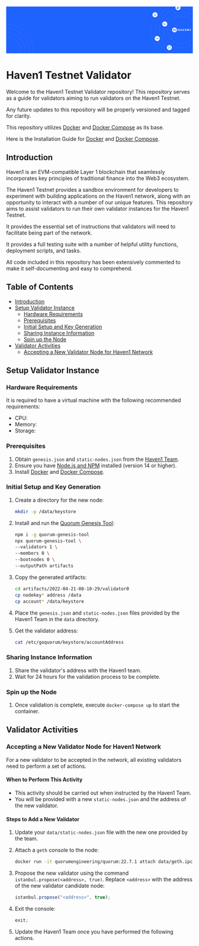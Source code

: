 ![Cover](.github/cover.png)

# Haven1 Testnet Validator

Welcome to the Haven1 Testnet Validator repository! This repository
serves as a guide for validators aiming to run validators on the Haven1
Testnet.

Any future updates to this repository will be properly versioned and tagged for
clarity.

This repository utilizes [Docker](https://docs.docker.com/) and [Docker Compose](https://docs.docker.com/compose/) as its base.

Here is the Installation Guide for [Docker](https://docs.docker.com/get-docker/) and [Docker Compose](https://docs.docker.com/compose/install/standalone/).

## Introduction

Haven1 is an EVM-compatible Layer 1 blockchain that seamlessly incorporates key principles of traditional finance into the Web3 ecosystem.

The Haven1 Testnet provides a sandbox environment for developers to experiment with building applications on the Haven1 network, along with an opportunity to interact with a number of our unique features. This repository aims to assist validators to run their own validator instances for the Haven1 Testnet.

It provides the essential set of instructions that validators will need to facilitate being part of the network.

It provides a full testing suite with a number of helpful utility functions, deployment scripts, and tasks.

All code included in this repository has been extensively commented to make it self-documenting and easy to comprehend.

## Table of Contents

- [Introduction](#introduction)
- [Setup Validator Instance](#setup-validator-instance)
  - [Hardware Requirements](#hardware-requirements)
  - [Prerequisites](#prerequisites)
  - [Initial Setup and Key Generation](#initial-setup-and-key-generation)
  - [Sharing Instance Information](#sharing-instance-information)
  - [Spin up the Node](#spin-up-the-node)
- [Validator Activities](#validator-activities)
  - [Accepting a New Validator Node for Haven1 Network](#accepting-a-new-validator-node-for-haven1-network)

## Setup Validator Instance


### Hardware Requirements

It is required to have a virtual machine with the following recommended requirements:

- CPU:
- Memory:
- Storage:

### Prerequisites

1. Obtain `genesis.json` and `static-nodes.json` from the [Haven1 Team](mailto:contact@haven1.org).
2. Ensure you have [Node.js and NPM](https://docs.npmjs.com/downloading-and-installing-node-js-and-npm) installed (version 14 or higher).
3. Install [Docker](https://docs.docker.com/) and [Docker Compose](https://docs.docker.com/compose/).

### Initial Setup and Key Generation

1. Create a directory for the new node:

    ```bash
    mkdir -p /data/keystore
    ```

2. Install and run the [Quorum Genesis Tool](https://www.npmjs.com/package/quorum-genesis-tool):

    ```bash
    npm i -g quorum-genesis-tool
    npx quorum-genesis-tool \
    --validators 1 \
    --members 0 \
    --bootnodes 0 \
    --outputPath artifacts
    ```

3. Copy the generated artifacts:

    ```bash
    cd artifacts/2022-04-21-08-10-29/validator0
    cp nodekey* address /data
    cp account* /data/keystore
    ```

4. Place the `genesis.json` and `static-nodes.json` files provided by the Haven1 Team in the `data` directory.

5. Get the validator address:

    ```bash
    cat /etc/goquorum/keystore/accountAddress
    ```

### Sharing Instance Information

1. Share the validator's address with the Haven1 team.
2. Wait for 24 hours for the validation process to be complete.

### Spin up the Node

1. Once validation is complete, execute `docker-compose up` to start the container.

## Validator Activities

### Accepting a New Validator Node for Haven1 Network

For a new validator to be accepted in the network, all existing validators need to perform a set of actions.

#### When to Perform This Activity

- This activity should be carried out when instructed by the Haven1 Team.
- You will be provided with a new `static-nodes.json` and the address of the new validator.

#### Steps to Add a New Validator

1. Update your `data/static-nodes.json` file with the new one provided by the team.
2. Attach a `geth` console to the node:

    ```bash
    docker run -it quorumengineering/quorum:22.7.1 attach data/geth.ipc
    ```

3. Propose the new validator using the command `istanbul.propose(<address>, true)`. Replace `<address>` with the address of the new validator candidate node:

    ```javascript
    istanbul.propose("<address>", true);
    ```

4. Exit the console:

    ```javascript
    exit;
    ```

5. Update the Haven1 Team once you have performed the following actions.
